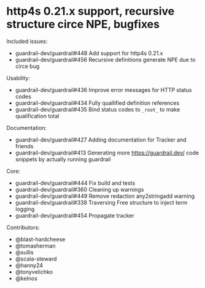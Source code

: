 http4s 0.21.x support, recursive structure circe NPE, bugfixes
====

Included issues:
- guardrail-dev/guardrail#448 Add support for http4s 0.21.x
- guardrail-dev/guardrail#456 Recursive definitions generate NPE due to circe bug

Usability:
- guardrail-dev/guardrail#436 Improve error messages for HTTP status codes
- guardrail-dev/guardrail#434 Fully quallified definition references
- guardrail-dev/guardrail#435 Bind status codes to `_root_` to make qualification total

Documentation:
- guardrail-dev/guardrail#427 Adding documentation for Tracker and friends
- guardrail-dev/guardrail#413 Generating more https://guardrail.dev/ code snippets by actually running guardrail

Core:
- guardrail-dev/guardrail#444 Fix build and tests
- guardrail-dev/guardrail#360 Cleaning up warnings
- guardrail-dev/guardrail#449 Remove redaction any2stringadd warning
- guardrail-dev/guardrail#338 Traversing Free structure to inject term logging
- guardrail-dev/guardrail#454 Propagate tracker

Contributors:
- @blast-hardcheese
- @tomasherman
- @sullis
- @scala-steward
- @hanny24
- @tonyvelichko
- @kelnos
